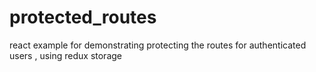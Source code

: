 # protected_routes
react example for demonstrating protecting the routes for authenticated users , using redux storage 
